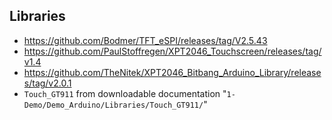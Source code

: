 ## Libraries
* https://github.com/Bodmer/TFT_eSPI/releases/tag/V2.5.43
* https://github.com/PaulStoffregen/XPT2046_Touchscreen/releases/tag/v1.4
* https://github.com/TheNitek/XPT2046_Bitbang_Arduino_Library/releases/tag/v2.0.1
* `Touch_GT911` from downloadable documentation "`1-Demo/Demo_Arduino/Libraries/Touch_GT911/`"